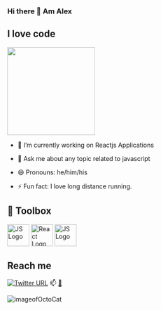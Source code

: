 ### Hi there 👋 Am Alex

## I love code
<img src="https://octodex.github.com/images/Fintechtocat.png" width= "200">

- 🔭 I’m currently working on Reactjs Applications

- 💬 Ask me about any topic related to javascript 
- 😄 Pronouns: he/him/his
- ⚡ Fun fact: I love long distance running.








## 🧰 Toolbox
<img src="https://cdn.worldvectorlogo.com/logos/logo-javascript.svg" alt="JS Logo" width="50" height="50"/>   <img src="https://cdn.worldvectorlogo.com/logos/react-2.svg" alt="React Logo" width="50" height="50"/>    <img src="https://cdn.worldvectorlogo.com/logos/jquery-2.svg" alt="JS Logo" width="50" height="50"/>

## Reach me
<a href = "https://twitter.com/a_muriuki" ><img alt="Twitter URL" src="https://img.shields.io/twitter/url?label=alex&style=social&url=https%3A%2F%2Ftwitter.com%2Fa_muriuki" target="_blank"></a>
📫 [📧](mailto:alexmuriukimaina254@gmail.com) 

![imageofOctoCat](https://octodex.github.com/images/mona-the-rivetertocat.png)
